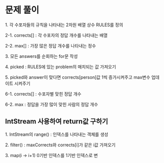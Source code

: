 # 문제 풀이 
<p>1. 각 수포자들의 규칙을 나타내는 2차원 배열 상수 RULES를 정의</p>
<p>2-1. corrects[] : 각 수포자의 정답 개수를 나타내는 배열 </p>
<p>2-2. max[] : 가장 많은 정답 개수를 나타내는 정수</p>
<p>3. 모든 answers를 순회하는 for문 작성</p>
<p>4. picked : RULES에 있는 problem의 매치되는 값 가져오기 </p>
<p>5. picked와 answer이 맞다면 corrects[person]값 1씩 증가시켜주고 max변수 업데이트 시켜주기</p>
<p>6-1. corrects[] : 수포자별 맞힌 정답 개수</p>
<p>6-2. max : 정답을 가장 많이 맞힌 사람의 정답 개수</p>

## IntStream 사용하여 return값 구하기 
<p>1. IntStream의 range() : 인덱스를 나타내는 객체를 생성</p>
<p>2. filter() : maxCorrects와 corrects[i]가 같은 i값 가져오기</p> 
<p>3. map(i -> i+1) 0기반 인덱스를 1기반 인덱스로 변 </p>
